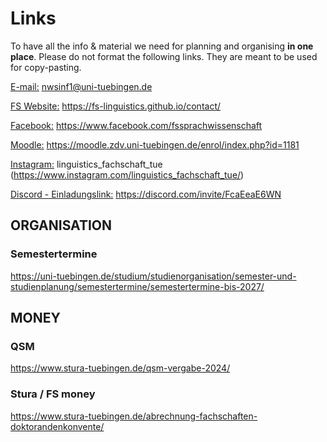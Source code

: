# Links

To have all the info & material we need for planning and organising **in one place**. Please do not format the following links. They are meant to be used for copy-pasting.

<u>E-mail:</u> nwsinf1@uni-tuebingen.de

<u>FS Website:</u> https://fs-linguistics.github.io/contact/

<u>Facebook:</u> https://www.facebook.com/fssprachwissenschaft

<u>Moodle:</u> https://moodle.zdv.uni-tuebingen.de/enrol/index.php?id=1181

<u>Instagram:</u> linguistics_fachschaft_tue (https://www.instagram.com/linguistics_fachschaft_tue/)

<u>Discord - Einladungslink:</u> https://discord.com/invite/FcaEeaE6WN

## ORGANISATION

### Semestertermine
https://uni-tuebingen.de/studium/studienorganisation/semester-und-studienplanung/semestertermine/semestertermine-bis-2027/

## MONEY

### QSM
https://www.stura-tuebingen.de/qsm-vergabe-2024/

### Stura / FS money
https://www.stura-tuebingen.de/abrechnung-fachschaften-doktorandenkonvente/
